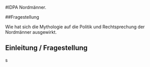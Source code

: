 #IDPA Nordmänner.

##Fragestellung

Wie hat sich die Mythologie auf die Politik und Rechtsprechung der Nordmänner 
ausgewirkt.


## Einleitung / Fragestellung

s
